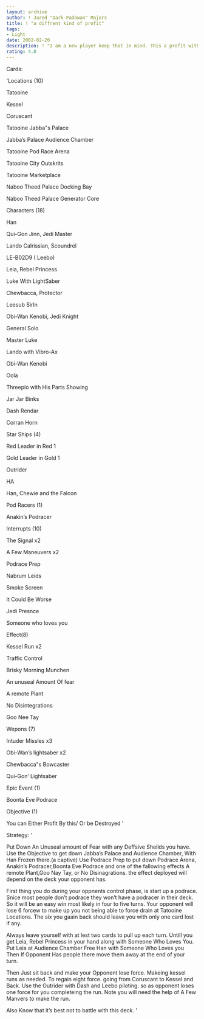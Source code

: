 ```yaml
---
layout: archive
author: ! Jared "Dark-Padawan" Majors
title: ! "a diffrent kind of profit"
tags:
- Light
date: 2002-02-20
description: ! "I am a new player keep that in mind. This a profit with podraceing deck."
rating: 4.0
---
```

Cards: 

'Locations (10)

Tatooine

Kessel 

Coruscant

Tatooine Jabba"s Palace

Jabba’s Palace Audience Chamber

Tatooine Pod Race Arena 

Tatooine City Outskrits

Tatooine Marketplace

Naboo Theed Palace Docking Bay

Naboo Theed Palace Generator Core


Characters (18)

Han 

Qui-Gon Jinn, Jedi Master

Lando Calrissian, Scoundrel

LE-B02D9 ( Leebo)

Leia, Rebel Princess

Luke With LightSaber

Chewbacca, Protector

Leesub Sirln

Obi-Wan Kenobi, Jedi Knight

General Solo

Master Luke

Lando with Vibro-Ax

Obi-Wan Kenobi

Oola

Threepio with His Parts Showing

Jar Jar Binks

Dash Rendar

Corran Horn


Star Ships (4)

Red Leader in Red 1 

Gold Leader in Gold 1

Outrider

HA

Han, Chewie and the Falcon


Pod Racers (1)

Anakin’s Podracer


Interrupts (10) 

The Signal x2

A Few Maneuvers x2

Podrace Prep

Nabrum Leids 

Smoke Screen 

It Could Be Worse

Jedi Presnce

Someone who loves you


Effect(8) 

Kessel Run x2

Traffic Control 

Brisky Morning Munchen

An unuseal Amount Of fear

A remote Plant

No Disintegrations

Goo Nee Tay


Wepons (7) 

Intuder Missles x3

Obi-Wan’s lightsaber x2

Chewbacca"s Bowcaster

Qui-Gon’ Lightsaber


Epic Event (1) 

Boonta Eve Podrace


Objective (1) 

You can Either Profit By this/ Or be Destroyed '

Strategy: '

Put Down An Unuseal amount of Fear with any Deffsive Sheilds you have. Use the Objective to get down Jabba’s Palace and Audience Chamber, With Han Frozen there.(a captive) Use Podrace Prep to put down Podrace Arena, Anakin’s Podracer,Boonta Eve Podrace and one of the fallowing effects A remote Plant,Goo Nay Tay, or No Disinagrations. the effect deployed will depend on the deck your opponent has.  


First thing you do during your oppnents control phase, is start up a podrace. Snice most people don’t podrace they won’t have a podracer in their deck. So it will be an easy win most likely in four to five turns. Your opponent will lose 6 forcew to make up you not being able to force drain at Tatooine Locations. The six you gaain back should leave you with only one card lost if any.


Always leave yourself with at lest two cards to pull up each turn. Untill you get Leia, Rebel Princess in your hand along with Someone Who Loves You. Put Leia at Audience Chamber Free Han with Someone Who Loves you Then If Opponent Has people there move them away at the end of your turn.


Then Just sit back and make your Opponent lose force. Makeing kessel runs as needed. To regain eight force. going from Coruscant to Kessel and Back. Use the Outrider with Dash and Leebo piloting. so as opponent loses one force for you completeing the run. Note you will need the help of A Few Manvers to make the run. 


Also Know that it’s best not to battle with this deck.  '